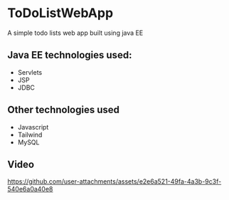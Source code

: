# ToDoListWebApp
A simple todo lists web app built using java EE

## Java EE technologies used:
* Servlets
* JSP
* JDBC

## Other technologies used
* Javascript
* Tailwind
* MySQL

## Video

https://github.com/user-attachments/assets/e2e6a521-49fa-4a3b-9c3f-540e6a0a40e8

